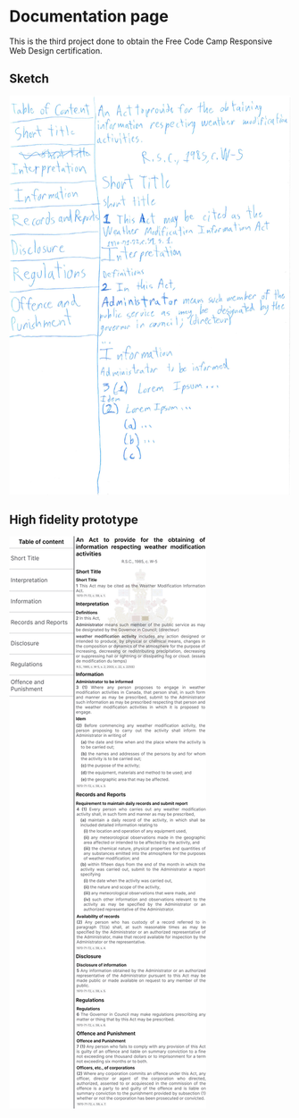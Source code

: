# Documentation page

This is the third project done to obtain the Free Code Camp Responsive Web Design certification.

## Sketch

<img src="Sketch_documentation.png" />

## High fidelity prototype

<img src="High-fidelity-prototype_documentation.png" />

